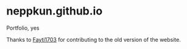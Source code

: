 # neppkun.github.io

Portfolio, yes


Thanks to [Fayti1703](https://github.com/fayti1703) for contributing to the old version of the website.
